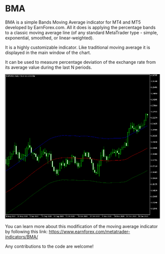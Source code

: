 # BMA

BMA is a simple Bands Moving Average indicator for MT4 and MT5 developed by EarnForex.com. All it does is applying the percentage bands to a classic moving average line (of any standard MetaTrader type - simple, exponential, smoothed, or linear-weighted).

It is a highly customizable indicator. Like traditional moving average it is displayed in the main window of the chart.

It can be used to measure percentage deviation of the exchange rate from its average value during the last N periods.

![This band moving average applies a 2% difference boundaries to the simple moving average on the daily chart of the EUR/USD currency pair](https://github.com/EarnForex/BMA/blob/main/README_Images/bma-band-moving-average-indicator-mt4-mt5.png)

You can learn more about this modification of the moving average indicator by following this link:
https://www.earnforex.com/metatrader-indicators/BMA/

Any contributions to the code are welcome!
